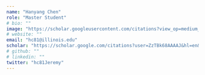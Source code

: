 ```yaml
---
name: "Hanyang Chen"
role: "Master Student"
# bio: ""
image: "https://scholar.googleusercontent.com/citations?view_op=medium_photo&user=ZzTBk68AAAAJ&citpid=4"
# website: ""
email: "hc81@illinois.edu"
scholar: "https://scholar.google.com/citations?user=ZzTBk68AAAAJ&hl=en&oi=ao"
# github: ""
# linkedin: ""
twitter: "hc81Jeremy"
---
```


